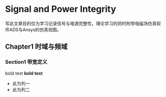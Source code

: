 
# Signal and Power Integrity

写此文章目的仅为学习记录信号与电源完整性，理论学习的同时附带电磁场仿真软件ADS与Ansys的仿真视图。

## Chapter1 时域与频域

### Section1 带宽定义

bold test **bold test**

* 此为列一
* 此为列二

## 
